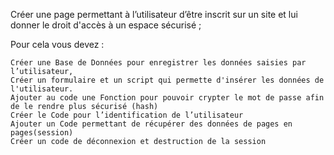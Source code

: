 Créer une page permettant à l’utilisateur d’être inscrit sur un site et lui donner le droit d'accès à un espace sécurisé ;

Pour cela vous devez :

    Créer une Base de Données pour enregistrer les données saisies par  l’utilisateur,
    Créer un formulaire et un script qui permette d'insérer les données de l'utilisateur.
    Ajouter au code une Fonction pour pouvoir crypter le mot de passe afin de le rendre plus sécurisé (hash)
    Créer le Code pour l’identification de l’utilisateur
    Ajouter un Code permettant de récupérer des données de pages en pages(session)
    Créer un code de déconnexion et destruction de la session
